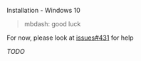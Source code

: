 Installation - Windows 10

> mbdash: good luck


For now, please look at [issues#431](https://github.com/CorentinJ/Real-Time-Voice-Cloning/issues/431) for help


_TODO_
